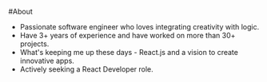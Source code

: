 #About

- Passionate software engineer who loves integrating creativity with logic.
- Have 3+ years of experience and have worked on more than 30+ projects.
- What's keeping me up these days - React.js and a vision to create innovative apps.
- Actively seeking a React Developer role.
